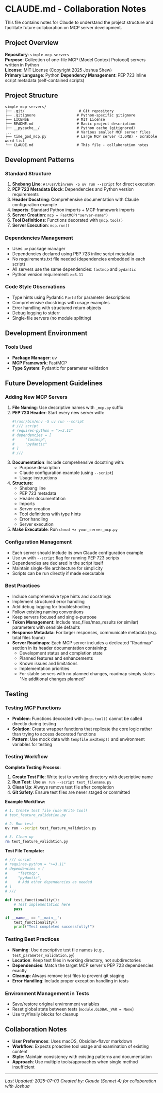 # CLAUDE.md - Collaboration Notes

This file contains notes for Claude to understand the project structure and facilitate future collaboration on MCP server development.

## Project Overview

**Repository**: `simple-mcp-servers`  
**Purpose**: Collection of one-file MCP (Model Context Protocol) servers written in Python  
**License**: MIT License (Copyright 2025 Joshua Shew)  
**Primary Language**: Python
**Dependency Management**: PEP 723 inline script metadata (self-contained scripts)

## Project Structure

```
simple-mcp-servers/
├── .git/                         # Git repository
├── .gitignore                   # Python-specific gitignore
├── LICENSE                      # MIT License
├── README.md                    # Basic project description
├── __pycache__/                 # Python cache (gitignored)
...                              # Various smaller MCP server files
├── time_god_mcp.py              # Large MCP server (3.6MB) - Scrabble word list
└── CLAUDE.md                    # This file - collaboration notes
```

## Development Patterns

### Standard Structure
1. **Shebang Line**: `#!/usr/bin/env -S uv run --script` for direct execution
2. **PEP 723 Metadata Block**: Dependencies and Python version requirements
3. **Header Docstring**: Comprehensive documentation with Claude configuration example
4. **Imports**: Standard Python imports + MCP framework imports
5. **Server Creation**: `mcp = FastMCP("server-name")`
6. **Tool Definitions**: Functions decorated with `@mcp.tool()`
7. **Server Execution**: `mcp.run()`

### Dependencies Management
- Uses `uv` package manager
- Dependencies declared using PEP 723 inline script metadata
- No requirements.txt file needed (dependencies embedded in each script)
- All servers use the same dependencies: `fastmcp` and `pydantic`
- Python version requirement: `>=3.11`

### Code Style Observations
- Type hints using Pydantic `Field` for parameter descriptions
- Comprehensive docstrings with usage examples
- Error handling with structured return objects
- Debug logging to stderr
- Single-file servers (no module splitting)

## Development Environment

### Tools Used
- **Package Manager**: uv
- **MCP Framework**: FastMCP
- **Type System**: Pydantic for parameter validation

## Future Development Guidelines

### Adding New MCP Servers

1. **File Naming**: Use descriptive names with `_mcp.py` suffix
2. **PEP 723 Header**: Start every new server with:
   ```python
   #!/usr/bin/env -S uv run --script
   # /// script
   # requires-python = ">=3.11"
   # dependencies = [
   #     "fastmcp",
   #     "pydantic"
   # ]
   # ///
   ```
3. **Documentation**: Include comprehensive docstring with:
   - Purpose description
   - Claude configuration example (using `--script`)
   - Usage instructions
4. **Structure**:
   - Shebang line
   - PEP 723 metadata
   - Header documentation
   - Imports
   - Server creation
   - Tool definitions with type hints
   - Error handling
   - Server execution
5. **Make Executable**: Run `chmod +x your_server_mcp.py`

### Configuration Management
- Each server should include its own Claude configuration example
- Use uv with `--script` flag for running PEP 723 scripts
- Dependencies are declared in the script itself
- Maintain single-file architecture for simplicity
- Scripts can be run directly if made executable

### Best Practices
- Include comprehensive type hints and docstrings
- Implement structured error handling
- Add debug logging for troubleshooting
- Follow existing naming conventions
- Keep servers focused and single-purpose
- **Token Management**: Include max\_files/max\_results (or similar) parameters with sensible defaults
- **Response Metadata**: For larger responses, communicate metadata (e.g. total files found)
- **Server Roadmaps**: Each MCP server includes a dedicated "Roadmap" section in its header documentation containing:
  - Development status and completion state
  - Planned features and enhancements
  - Known issues and limitations
  - Implementation priorities
  - For stable servers with no planned changes, roadmap simply states "No additional changes planned"

## Testing

### Testing MCP Functions
- **Problem**: Functions decorated with `@mcp.tool()` cannot be called directly during testing
- **Solution**: Create wrapper functions that replicate the core logic rather than trying to access decorated functions
- **Pattern**: Use mock data with `tempfile.mkdtemp()` and environment variables for testing

### Testing Workflow

**Complete Testing Process:**
1. **Create Test File**: Write test to working directory with descriptive name
2. **Run Test**: Use `uv run --script test_filename.py`
3. **Clean Up**: Always remove test file after completion
4. **Git Safety**: Ensure test files are never staged or committed

**Example Workflow:**
```bash
# 1. Create test file (use Write tool)
# test_feature_validation.py

# 2. Run test
uv run --script test_feature_validation.py

# 3. Clean up
rm test_feature_validation.py
```

**Test File Template:**
```python
# /// script
# requires-python = ">=3.11"
# dependencies = [
#     "fastmcp",
#     "pydantic",
#     # Add other dependencies as needed
# ]
# ///

def test_functionality():
    # Test implementation here
    pass

if __name__ == "__main__":
    test_functionality()
    print("Test completed successfully!")
```

### Testing Best Practices
- **Naming**: Use descriptive test file names (e.g., `test_parameter_validation.py`)
- **Location**: Keep test files in working directory, not subdirectories
- **Dependencies**: Match the target MCP server's PEP 723 dependencies exactly
- **Cleanup**: Always remove test files to prevent git staging
- **Error Handling**: Include proper exception handling in tests

### Environment Management in Tests
- Save/restore original environment variables
- Reset global state between tests (`module.GLOBAL_VAR = None`)
- Use try/finally blocks for cleanup

## Collaboration Notes

- **User Preferences**: Uses macOS, Obsidian-flavor markdown
- **Workflow**: Expects proactive tool usage and examination of existing content
- **Style**: Maintain consistency with existing patterns and documentation
- **Approach**: Use multiple tools/approaches when single method insufficient

---

*Last Updated: 2025-07-03*
*Created by: Claude (Sonnet 4) for collaboration with Joshua*
